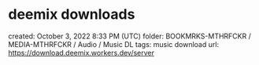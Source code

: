 # deemix downloads

created: October 3, 2022 8:33 PM (UTC)
folder: BOOKMRKS-MTHRFCKR / MEDIA-MTHRFCKR / Audio / Music DL
tags: music download
url: https://download.deemix.workers.dev/server